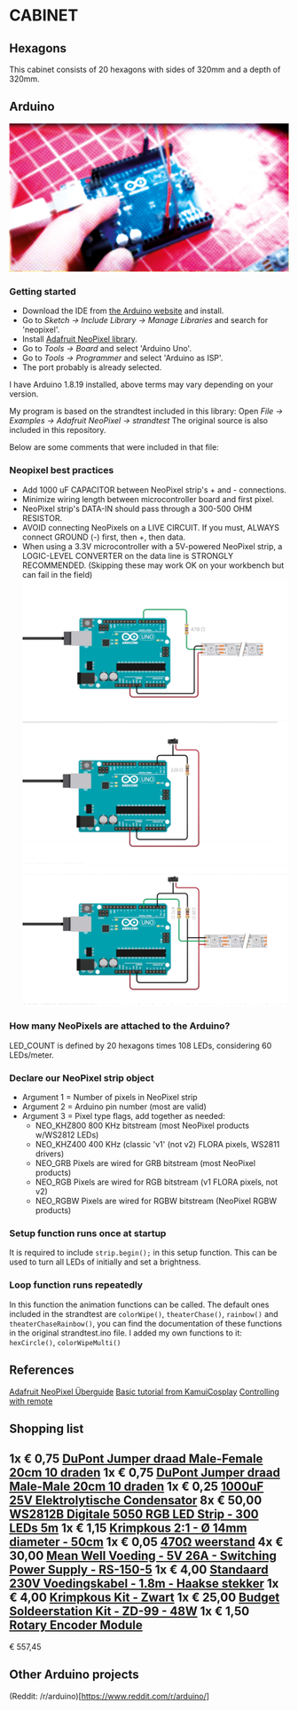 # CABINET

## Hexagons

This cabinet consists of 20 hexagons with sides of 320mm and a depth of 320mm.


## Arduino

![Arduino Board](assets/arduino.png)

### Getting started
* Download the IDE from [the Arduino website](https://arduino.cc) and install.
* Go to *Sketch -> Include Library -> Manage Libraries* and search for 'neopixel'.
* Install [Adafruit NeoPixel library](https://github.com/adafruit/Adafruit_NeoPixel).
* Go to *Tools -> Board* and select 'Arduino Uno'.
* Go to *Tools -> Programmer* and select 'Arduino as ISP'.
* The port probably is already selected.

I have Arduino 1.8.19 installed, above terms may vary depending on your version.

My program is based on the strandtest included in this library: Open *File -> Examples -> Adafruit NeoPixel -> strandtest*
The original source is also included in this repository.

Below are some comments that were included in that file:

### Neopixel best practices
* Add 1000 uF CAPACITOR between NeoPixel strip's + and - connections.
* Minimize wiring length between microcontroller board and first pixel.
* NeoPixel strip's DATA-IN should pass through a 300-500 OHM RESISTOR.
* AVOID connecting NeoPixels on a LIVE CIRCUIT. If you must, ALWAYS connect GROUND (-) first, then +, then data.
* When using a 3.3V microcontroller with a 5V-powered NeoPixel strip, a LOGIC-LEVEL CONVERTER on the data line is STRONGLY RECOMMENDED. (Skipping these may work OK on your workbench but can fail in the field)
![Schema for connecting the strip](assets/connect_strip.png)
![Schema for connecting a switch](assets/connect_switch.png)
![Schema for connecting the strip with a switch](assets/connect_strip_switch.png)

### How many NeoPixels are attached to the Arduino?
LED_COUNT is defined by 20 hexagons times 108 LEDs, considering 60 LEDs/meter.

### Declare our NeoPixel strip object
* Argument 1 = Number of pixels in NeoPixel strip
* Argument 2 = Arduino pin number (most are valid)
* Argument 3 = Pixel type flags, add together as needed:
  * NEO_KHZ800  800 KHz bitstream (most NeoPixel products w/WS2812 LEDs)
  * NEO_KHZ400  400 KHz (classic 'v1' (not v2) FLORA pixels, WS2811 drivers)
  * NEO_GRB     Pixels are wired for GRB bitstream (most NeoPixel products)
  * NEO_RGB     Pixels are wired for RGB bitstream (v1 FLORA pixels, not v2)
  * NEO_RGBW    Pixels are wired for RGBW bitstream (NeoPixel RGBW products)

### Setup function runs once at startup
It is required to include `strip.begin();` in this setup function. This can be used to turn all LEDs of initially and set a brightness.

### Loop function runs repeatedly
In this function the animation functions can be called. The default ones included in the strandtest are `colorWipe()`, `theaterChase()`, `rainbow()` and `theaterChaseRainbow()`, you can find the documentation of these functions in the original strandtest.ino file. I added my own functions to it: `hexCircle()`, `colorWipeMulti()`



## References

[Adafruit NeoPixel Überguide](https://learn.adafruit.com/adafruit-neopixel-uberguide)
[Basic tutorial from KamuiCosplay](https://www.youtube.com/watch?v=EvRxQbhDxCo)
[Controlling with remote](https://www.youtube.com/watch?v=kZ1HZ6775Mg)

## Shopping list

1x €   0,75 [DuPont Jumper draad Male-Female 20cm 10 draden](https://www.tinytronics.nl/shop/nl/kabels-en-connectoren/kabels-en-adapters/prototyping-draden/dupont-compatible-en-jumper/dupont-jumper-draad-male-female-20cm-10-draden)
1x €   0,75 [DuPont Jumper draad Male-Male 20cm 10 draden](https://www.tinytronics.nl/shop/nl/kabels-en-connectoren/kabels-en-adapters/prototyping-draden/dupont-compatible-en-jumper/dupont-jumper-draad-male-male-20cm-10-draden)
1x €   0,25 [1000uF 25V Elektrolytische Condensator](https://www.tinytronics.nl/shop/nl/componenten/condensatoren/1000uf-16v-elektrolytische-condensator)
8x €  50,00 [WS2812B Digitale 5050 RGB LED Strip - 300 LEDs 5m](https://www.tinytronics.nl/shop/nl/verlichting/led-strips/led-strips/ws2812b-digitale-5050-rgb-led-strip-300-leds-5m)
1x €   1,15 [Krimpkous 2:1 - Ø 14mm diameter - 50cm](https://www.tinytronics.nl/shop/nl/gereedschap-en-montage/installatie-en-montagemateriaal/krimpkousen/krimpkous-2:1-%C3%B8-14mm-diameter-50cm)
1x €   0,05 [470Ω weerstand](https://www.tinytronics.nl/shop/nl/componenten/weerstanden/weerstanden/470%CF%89-weerstand)
4x €  30,00 [Mean Well Voeding - 5V 26A - Switching Power Supply - RS-150-5](https://www.tinytronics.nl/shop/nl/power/voedingen/5v/mean-well-voeding-5v-26a-switching-power-supply-rs-150-5)
1x €   4,00 [Standaard 230V Voedingskabel - 1.8m - Haakse stekker](https://www.tinytronics.nl/shop/nl/kabels-en-connectoren/kabels-en-adapters/netspanning/voedingskabels/standaard-230v-voedingskabel-1.8m-haakse-stekker)
1x €   4,00 [Krimpkous Kit - Zwart](https://www.tinytronics.nl/shop/nl/gereedschap-en-montage/installatie-en-montagemateriaal/krimpkousen/krimpkous-kit-zwart)
1x €  25,00 [Budget Soldeerstation Kit - ZD-99 - 48W](https://www.tinytronics.nl/shop/nl/gereedschap-en-montage/solderen/soldeerbouten-en-stations/budget-soldeerstation-kit-zd-99-48w)
1x €   1,50 [Rotary Encoder Module](https://www.tinytronics.nl/shop/nl/schakelaars/manuele-schakelaars/rotary-encoders/rotary-encoder-module)
-----------
   € 557,45


## Other Arduino projects

(Reddit: /r/arduino)[https://www.reddit.com/r/arduino/]